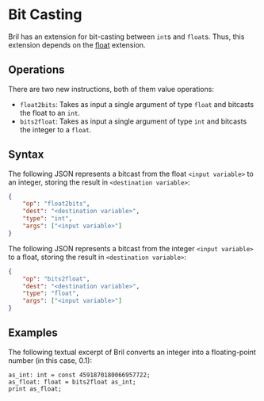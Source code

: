 Bit Casting
===========

Bril has an extension for bit-casting between `int`s and `float`s.
Thus, this extension depends on the [float] extension.

Operations
----------

There are two new instructions, both of them value operations:

- `float2bits`: Takes as input a single argument of type `float` and bitcasts
  the float to an `int`.
- `bits2float`: Takes as input a single argument of type `int` and bitcasts
  the integer to a `float`.

Syntax
------

The following JSON represents a bitcast from the float `<input variable>` to
an integer, storing the result in `<destination variable>`:

```json
{
    "op": "float2bits",
    "dest": "<destination variable>",
    "type": "int",
    "args": ["<input variable>"]
}
```

The following JSON represents a bitcast from the integer `<input variable>` to
a float, storing the result in `<destination variable>`:

```json
{
    "op": "bits2float",
    "dest": "<destination variable>",
    "type": "float",
    "args": ["<input variable>"]
}
```

Examples
--------

The following textual excerpt of Bril converts an integer into a
floating-point number (in this case, $0.1$):

```
as_int: int = const 4591870180066957722;
as_float: float = bits2float as_int;
print as_float;
```

[float]: ./float.md
